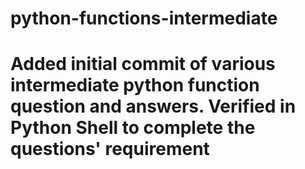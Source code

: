 # python-functions-intermediate

# Added initial commit of various intermediate python function question and answers. Verified in Python Shell to complete the questions' requirement

